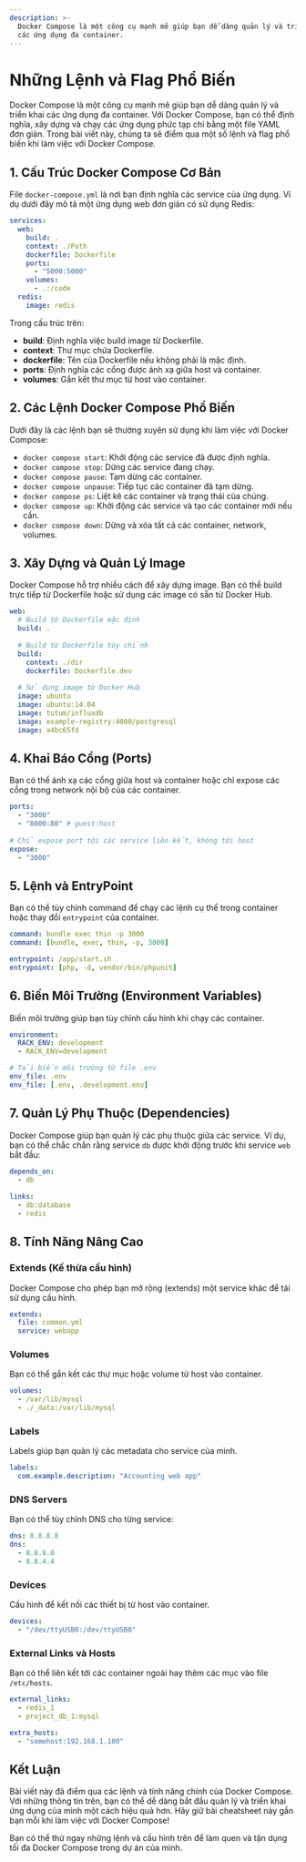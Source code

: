 ```yaml
---
description: >-
  Docker Compose là một công cụ mạnh mẽ giúp bạn dễ dàng quản lý và triển khai
  các ứng dụng đa container.
---
```


# Những Lệnh và Flag Phổ Biến

Docker Compose là một công cụ mạnh mẽ giúp bạn dễ dàng quản lý và triển khai các ứng dụng đa container. Với Docker Compose, bạn có thể định nghĩa, xây dựng và chạy các ứng dụng phức tạp chỉ bằng một file YAML đơn giản. Trong bài viết này, chúng ta sẽ điểm qua một số lệnh và flag phổ biến khi làm việc với Docker Compose.

## 1. **Cấu Trúc Docker Compose Cơ Bản**

File `docker-compose.yml` là nơi bạn định nghĩa các service của ứng dụng. Ví dụ dưới đây mô tả một ứng dụng web đơn giản có sử dụng Redis:

```yaml
services:
  web:
    build: .
    context: ./Path
    dockerfile: Dockerfile
    ports:
      - "5000:5000"
    volumes:
      - .:/code
  redis:
    image: redis
```

Trong cấu trúc trên:

* **build**: Định nghĩa việc build image từ Dockerfile.
* **context**: Thư mục chứa Dockerfile.
* **dockerfile**: Tên của Dockerfile nếu không phải là mặc định.
* **ports**: Định nghĩa các cổng được ánh xạ giữa host và container.
* **volumes**: Gắn kết thư mục từ host vào container.

## 2. **Các Lệnh Docker Compose Phổ Biến**

Dưới đây là các lệnh bạn sẽ thường xuyên sử dụng khi làm việc với Docker Compose:

* `docker compose start`: Khởi động các service đã được định nghĩa.
* `docker compose stop`: Dừng các service đang chạy.
* `docker compose pause`: Tạm dừng các container.
* `docker compose unpause`: Tiếp tục các container đã tạm dừng.
* `docker compose ps`: Liệt kê các container và trạng thái của chúng.
* `docker compose up`: Khởi động các service và tạo các container mới nếu cần.
* `docker compose down`: Dừng và xóa tất cả các container, network, volumes.

## 3. **Xây Dựng và Quản Lý Image**

Docker Compose hỗ trợ nhiều cách để xây dựng image. Bạn có thể build trực tiếp từ Dockerfile hoặc sử dụng các image có sẵn từ Docker Hub.

```yaml
web:
  # Build từ Dockerfile mặc định
  build: .
  
  # Build từ Dockerfile tùy chỉnh
  build:
    context: ./dir
    dockerfile: Dockerfile.dev
    
  # Sử dụng image từ Docker Hub
  image: ubuntu
  image: ubuntu:14.04
  image: tutum/influxdb
  image: example-registry:4000/postgresql
  image: a4bc65fd
```

## 4. **Khai Báo Cổng (Ports)**

Bạn có thể ánh xạ các cổng giữa host và container hoặc chỉ expose các cổng trong network nội bộ của các container.

```yaml
ports:
  - "3000"
  - "8000:80" # guest:host
  
# Chỉ expose port tới các service liên kết, không tới host
expose:
  - "3000"
```

## 5. **Lệnh và EntryPoint**

Bạn có thể tùy chỉnh command để chạy các lệnh cụ thể trong container hoặc thay đổi `entrypoint` của container.

```yaml
command: bundle exec thin -p 3000
command: [bundle, exec, thin, -p, 3000]

entrypoint: /app/start.sh
entrypoint: [php, -d, vendor/bin/phpunit]
```

## 6. **Biến Môi Trường (Environment Variables)**

Biến môi trường giúp bạn tùy chỉnh cấu hình khi chạy các container.

```yaml
environment:
  RACK_ENV: development
  - RACK_ENV=development

# Tải biến môi trường từ file .env
env_file: .env
env_file: [.env, .development.env]
```

## 7. **Quản Lý Phụ Thuộc (Dependencies)**

Docker Compose giúp bạn quản lý các phụ thuộc giữa các service. Ví dụ, bạn có thể chắc chắn rằng service `db` được khởi động trước khi service `web` bắt đầu:

```yaml
depends_on:
  - db
  
links:
  - db:database
  - redis
```

## 8. **Tính Năng Nâng Cao**

### **Extends (Kế thừa cấu hình)**

Docker Compose cho phép bạn mở rộng (extends) một service khác để tái sử dụng cấu hình.

```yaml
extends:
  file: common.yml
  service: webapp
```

### **Volumes**

Bạn có thể gắn kết các thư mục hoặc volume từ host vào container.

```yaml
volumes:
  - /var/lib/mysql
  - ./_data:/var/lib/mysql
```

### **Labels**

Labels giúp bạn quản lý các metadata cho service của mình.

```yaml
labels:
  com.example.description: "Accounting web app"
```

### **DNS Servers**

Bạn có thể tùy chỉnh DNS cho từng service:

```yaml
dns: 8.8.8.8
dns:
  - 8.8.8.8
  - 8.8.4.4
```

### **Devices**

Cấu hình để kết nối các thiết bị từ host vào container.

```yaml
devices:
  - "/dev/ttyUSB0:/dev/ttyUSB0"
```

### **External Links và Hosts**

Bạn có thể liên kết tới các container ngoài hay thêm các mục vào file `/etc/hosts`.

```yaml
external_links:
  - redis_1
  - project_db_1:mysql

extra_hosts:
  - "somehost:192.168.1.100"
```

## Kết Luận

Bài viết này đã điểm qua các lệnh và tính năng chính của Docker Compose. Với những thông tin trên, bạn có thể dễ dàng bắt đầu quản lý và triển khai ứng dụng của mình một cách hiệu quả hơn. Hãy giữ bài cheatsheet này gần bạn mỗi khi làm việc với Docker Compose!

Bạn có thể thử ngay những lệnh và cấu hình trên để làm quen và tận dụng tối đa Docker Compose trong dự án của mình.
